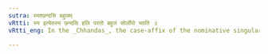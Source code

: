 ```yaml
---
sutra: स्यश्छन्दसि बहुलम्
vRtti: स्य इत्येतस्य छन्दसि हलि परतो बहुलं सोर्लोपो भवति ॥
vRtti_eng: In the _Chhandas_, the case-affix of the nominative singular is diversely elided after स्य, when a consonant follows it.

---
```

